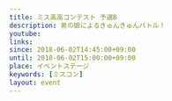 ```yaml
---
title: ミス高高コンテスト 予選B
description: 男の娘によるきゅんきゅんバトル！
youtube: 
links:
since: 2018-06-02T14:45:00+09:00
until: 2018-06-02T15:00:00+09:00
place: イベントステージ
keywords: [ミスコン]
layout: event
---
```

